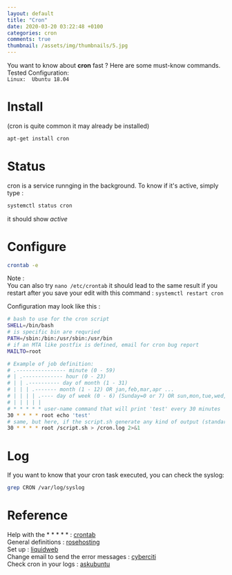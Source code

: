 ```yaml
---
layout: default
title: "Cron"
date: 2020-03-20 03:22:48 +0100
categories: cron
comments: true
thumbnail: /assets/img/thumbnails/5.jpg
---
```


You want to know about **cron** fast ? Here are some must-know commands.  
Tested Configuration:  
`Linux:  Ubuntu 18.04`

# Install

(cron is quite common it may already be installed)

```bash
apt-get install cron
```

# Status

cron is a service runnging in the background. To know if it's active, simply type :

```bash
systemctl status cron
```

it should show _active_

# Configure

```bash
crontab -e
```

Note :  
You can also try `nano /etc/crontab` it should lead to the same result if you restart after you save your edit with this command : `systemctl restart cron`

Configuration may look like this :

```bash
# bash to use for the cron script
SHELL=/bin/bash
# is specific bin are requried
PATH=/sbin:/bin:/usr/sbin:/usr/bin
# if an MTA like postfix is defined, email for cron bug report
MAILTO=root

# Example of job definition:
# .---------------- minute (0 - 59)
# | .------------- hour (0 - 23)
# | | .---------- day of month (1 - 31)
# | | | .------- month (1 - 12) OR jan,feb,mar,apr ...
# | | | | .---- day of week (0 - 6) (Sunday=0 or 7) OR sun,mon,tue,wed,thu,fri,sat
# | | | | |
# * * * * * user-name command that will print 'test' every 30 minutes
30 * * * * root echo 'test'
# same, but here, if the script.sh generate any kind of output (standard & errors), we log this output into a cron.log
30 * * * * root /script.sh > /cron.log 2>&1
```

# Log

If you want to know that your cron task executed, you can check the syslog:

```bash
grep CRON /var/log/syslog
```

# Reference

Help with the \* \* \* \* \* : [crontab](https://crontab.guru/)  
General definitions : [rosehosting](https://www.rosehosting.com/blog/ubuntu-crontab/)  
Set up : [liquidweb](https://www.liquidweb.com/kb/create-a-cron-task-in-ubuntu-16-04/)  
Change email to send the error messages : [cyberciti](https://www.cyberciti.biz/faq/linux-unix-crontab-change-mailto-settings/)  
Check cron in your logs : [askubuntu](https://askubuntu.com/questions/56683/where-is-the-cron-crontab-log)
